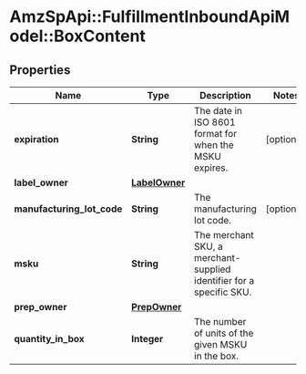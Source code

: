 # AmzSpApi::FulfillmentInboundApiModel::BoxContent

## Properties
Name | Type | Description | Notes
------------ | ------------- | ------------- | -------------
**expiration** | **String** | The date in ISO 8601 format for when the MSKU expires. | [optional] 
**label_owner** | [**LabelOwner**](LabelOwner.md) |  | 
**manufacturing_lot_code** | **String** | The manufacturing lot code. | [optional] 
**msku** | **String** | The merchant SKU, a merchant-supplied identifier for a specific SKU. | 
**prep_owner** | [**PrepOwner**](PrepOwner.md) |  | 
**quantity_in_box** | **Integer** | The number of units of the given MSKU in the box. | 

